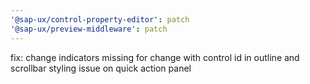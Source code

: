 ```yaml
---
'@sap-ux/control-property-editor': patch
'@sap-ux/preview-middleware': patch
---
```


fix: change indicators missing for change with control id in outline and scrollbar styling issue on quick action panel
